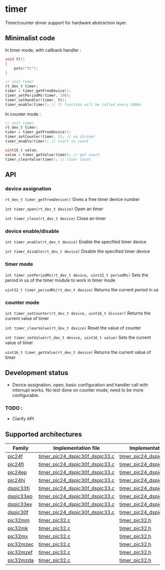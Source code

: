# timer
Timer/counter driver support for hardware abstraction layer.

## Minimalist code

In timer mode, with callback handler :

```C
void tt()
{
    puts("tt");
}

// init timer
rt_dev_t timer;
timer = timer_getFreeDevice();
timer_setPeriodMs(timer, 100);
timer_setHandler(timer, tt);
timer_enable(timer); // tt function will be called every 100ms
```

In counter mode :

```C
// init timer
rt_dev_t timer;
timer = timer_getFreeDevice();
timer_setCounter(timer, 1); // no divider
timer_enable(timer); // start to count

uint16_t value;
value = timer_getValue(timer); // get count
timer_clearValue(timer); // clear count
```

## API

### device assignation
`rt_dev_t timer_getFreeDevice()` Gives a free timer device number

`int timer_open(rt_dev_t device)` Open an timer

`int timer_close(rt_dev_t device)` Close an timer

### device enable/disable
`int timer_enable(rt_dev_t device)` Enable the specified timer device

`int timer_disable(rt_dev_t device)` Disable the specified timer device

### timer mode
`int timer_setPeriodMs(rt_dev_t device, uint32_t periodMs)` Sets the period in us of the timer module to work in timer mode

`uint32_t timer_periodMs(rt_dev_t device)` Returns the current period in us

### counter mode
`int timer_setCounter(rt_dev_t device, uint16_t diviser)` Returns the current value of timer

`int timer_clearValue(rt_dev_t device)` Reset the value of counter

`int timer_setValue(rt_dev_t device, uint16_t value)` Sets the current value of timer

`uint16_t timer_getValue(rt_dev_t device)` Returns the current value of timer

## Development status
+ Device assignation, open, basic configuration and handler call with interrupt works. No test done on counter mode, need
to be more configurable.

### TODO :
+ Clarify API

## Supported architectures

|Family|Implementation file|Implementation header|
|------|-------------------|---------------------|
|[pic24f](../../../archi/pic24f/README.md)|[timer_pic24_dspic30f_dspic33.c](timer_pic24_dspic30f_dspic33.c)|[timer_pic24_dspic30f_dspic33.h](timer_pic24_dspic30f_dspic33.h)|
|[pic24fj](../../../archi/pic24fj/README.md)|[timer_pic24_dspic30f_dspic33.c](timer_pic24_dspic30f_dspic33.c)|[timer_pic24_dspic30f_dspic33.h](timer_pic24_dspic30f_dspic33.h)|
|[pic24ep](../../../archi/pic24ep/README.md)|[timer_pic24_dspic30f_dspic33.c](timer_pic24_dspic30f_dspic33.c)|[timer_pic24_dspic30f_dspic33.h](timer_pic24_dspic30f_dspic33.h)|
|[pic24hj](../../../archi/pic24hj/README.md)|[timer_pic24_dspic30f_dspic33.c](timer_pic24_dspic30f_dspic33.c)|[timer_pic24_dspic30f_dspic33.h](timer_pic24_dspic30f_dspic33.h)|
|[dspic33fj](../../../archi/dspic33fj/README.md)|[timer_pic24_dspic30f_dspic33.c](timer_pic24_dspic30f_dspic33.c)|[timer_pic24_dspic30f_dspic33.h](timer_pic24_dspic30f_dspic33.h)|
|[dspic33ep](../../../archi/dspic33ep/README.md)|[timer_pic24_dspic30f_dspic33.c](timer_pic24_dspic30f_dspic33.c)|[timer_pic24_dspic30f_dspic33.h](timer_pic24_dspic30f_dspic33.h)|
|[dspic33ev](../../../archi/dspic33ev/README.md)|[timer_pic24_dspic30f_dspic33.c](timer_pic24_dspic30f_dspic33.c)|[timer_pic24_dspic30f_dspic33.h](timer_pic24_dspic30f_dspic33.h)|
|[dspic30f](../../../archi/dspic30f/README.md)|[timer_pic24_dspic30f_dspic33.c](timer_pic24_dspic30f_dspic33.c)|[timer_pic24_dspic30f_dspic33.h](timer_pic24_dspic30f_dspic33.h)|
|[pic32mm](../../../archi/pic32mm/README.md)|[timer_pic32.c](timer_pic32.c)|[timer_pic32.h](timer_pic32.h)|
|[pic32mk](../../../archi/pic32mk/README.md)|[timer_pic32.c](timer_pic32.c)|[timer_pic32.h](timer_pic32.h)|
|[pic32mx](../../../archi/pic32mx/README.md)|[timer_pic32.c](timer_pic32.c)|[timer_pic32.h](timer_pic32.h)|
|[pic32mzec](../../../archi/pic32mzec/README.md)|[timer_pic32.c](timer_pic32.c)|[timer_pic32.h](timer_pic32.h)|
|[pic32mzef](../../../archi/pic32mzef/README.md)|[timer_pic32.c](timer_pic32.c)|[timer_pic32.h](timer_pic32.h)|
|[pic32mzda](../../../archi/pic32mzda/README.md)|[timer_pic32.c](timer_pic32.c)|[timer_pic32.h](timer_pic32.h)|
